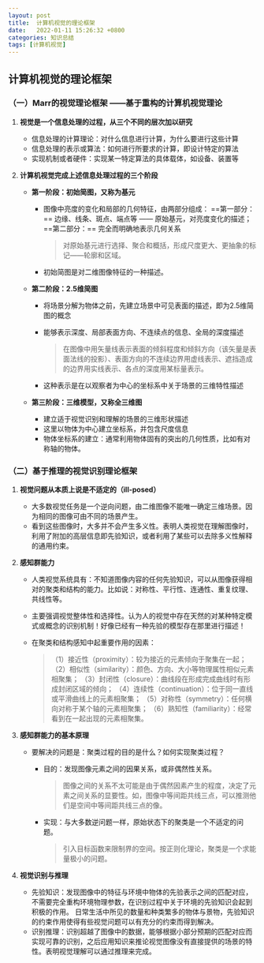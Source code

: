 ```yaml
---
layout: post
title:  计算机视觉的理论框架
date:   2022-01-11 15:26:32 +0800
categories: 知识总结
tags: [计算机视觉]
---
```

## 计算机视觉的理论框架

### （一）Marr的视觉理论框架 ——基于重构的计算机视觉理论

 1. **视觉是一个信息处理的过程，从三个不同的层次加以研究**

    - 信息处理的计算理论：对什么信息进行计算，为什么要进行这些计算
     - 信息处理的表示或算法：如何进行所要求的计算，即设计特定的算法 	
     - 实现机制或者硬件：实现某一特定算法的具体载体，如设备、装置等

 2. **计算机视觉完成上述信息处理过程的三个阶段**

    - **第一阶段：初始简图，又称为基元**

      - 图像中亮度的变化和局部的几何特征，由两部分组成：
        ==第一部分：== 边缘、线条、斑点、端点等 —— 原始基元，对亮度变化的描述；
        ==第二部分：== 完全而明确地表示几何关系

         >对原始基元进行选择、聚合和概括，形成尺度更大、更抽象的标记——轮廓和区域。

      - 初始简图是对二维图像特征的一种描述。

    - **第二阶段：2.5维简图**

      - 将场景分解为物体之前，先建立场景中可见表面的描述，即为2.5维简图的概念

      - 能够表示深度、局部表面方向、不连续点的信息、全局的深度描述

        >在图像中用矢量线表示表面的倾斜程度和倾斜方向（该矢量是表面法线的投影）、表面方向的不连续边界用虚线表示、遮挡造成的边界用实线表示、各点的深度用某标量表示。

      - 这种表示是在以观察者为中心的坐标系中关于场景的三维特性描述    

    - **第三阶段：三维模型，又称全三维图**

      - 建立适于视觉识别和理解的场景的三维形状描述
      - 这里以物体为中心建立坐标系，并包含尺度信息
      - 物体坐标系的建立：通常利用物体固有的突出的几何性质，比如有对称轴的物体。

### （二）基于推理的视觉识别理论框架

1. **视觉问题从本质上说是不适定的（ill-posed）**

   - 大多数视觉任务是一个逆向问题，由二维图像不能唯一确定三维场景。因为相同的图像可由不同的场景产生。
   - 看到这些图像时，大多并不会产生多义性。表明人类视觉在理解图像时，利用了附加的高层信息即先验知识，或者利用了某些可以去除多义性解释的通用约束。

2. **感知群能力**

   - 人类视觉系统具有：不知道图像内容的任何先验知识，可以从图像获得相对的聚类和结构的能力。比如说：对称性、平行性、连通性、重复纹理、共线性等。

   - 主要强调视觉整体性和选择性。认为人的视觉中存在天然的对某种特定模式或概念的识别机制！好像已经有一种先验的模型存在那里进行描述！

   - 在聚类和结构感知中起重要作用的因素：

     >（1）接近性（proximity）：较为接近的元素倾向于聚集在一起；
     > （2）相似性（similarity）：颜色、方向、大小等物理属性相似元素相聚集；
     > （3）封闭性（closure）：曲线段在形成完成曲线时有形成封闭区域的倾向；
     > （4）连续性（continuation）：位于同一直线或平滑曲线上的元素相聚集；
     > （5）对称性（symmetry）：任何横向对称于某个轴的元素相聚集；
     > （6）熟知性（familiarity）：经常看到在一起出现的元素相聚集。

3. **感知群能力的基本原理**

   - 要解决的问题是：聚类过程的目的是什么？如何实现聚类过程？

     - 目的：发现图像元素之间的因果关系，或非偶然性关系。

       >图像之间的关系不太可能是由于偶然因素产生的程度，决定了元素之间关系的显要性。如，图像中等间距共线三点，可以推测他们是空间中等间距共线三点的像。

     - 实现：与大多数逆问题一样，原始状态下的聚类是一个不适定的问题。

       > 引入目标函数来限制界的空间。按正则化理论，聚类是一个求能量极小的问题。

4. **视觉识别与推理**

   - 先验知识：发现图像中的特征与环境中物体的先验表示之间的匹配对应，不需要完全重构环境物理参数，在识别过程中关于环境的先验知识会起到积极的作用。
     日常生活中所见的数量和种类繁多的物体与景物，先验知识的约束作用使得有些视觉问题可以有充分的约束而得到解决。 
   - 识别推理：识别超越了图像中的数据，能够根据小部分预期的匹配对应而实现可靠的识别，之后应用知识来推论视觉图像没有直接提供的场景的特性。表明视觉理解可以通过推理来完成。
